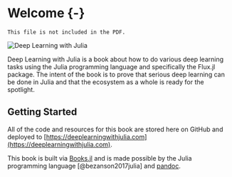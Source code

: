 # Welcome {-}

```{=comment}
This file is not included in the PDF.
```

![Deep Learning with Julia](https://user-images.githubusercontent.com/35577566/142680741-276551f1-6ec6-4eba-b625-4e88d70dda13.png)

Deep Learning with Julia is a book about how to do various deep learning tasks using the Julia programming language and specifically the Flux.jl package. The intent of the book is to prove that serious deep learning can be done in Julia and that the ecosystem as a whole is ready for the spotlight. 

## Getting Started

All of the code and resources for this book are stored here on GitHub and deployed to [https://deeplearningwithjulia.com](https://deeplearningwithjulia.com). 


This book is built via [Books.jl](https://books.huijzer.xyz) and is made possible by the Julia programming language [@bezanson2017julia] and [pandoc](https://github.com/jgm/pandoc).
